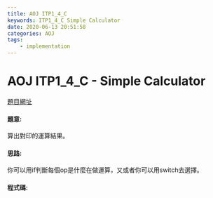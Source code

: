 ```yaml
---
title: AOJ ITP1_4_C
keywords: ITP1_4_C Simple Calculator
date: 2020-06-13 20:51:58
categories: AOJ
tags:
    - implementation
---
```

# AOJ ITP1_4_C - Simple Calculator
[題目網址](https://onlinejudge.u-aizu.ac.jp/courses/lesson/2/ITP1/4/ITP1_4_C)

#### 題意:
算出對印的運算結果。

<!-- more -->
#### 思路:
你可以用if判斷每個op是什麼在做運算，又或者你可以用switch去選擇。

#### 程式碼:
<script src="https://gist.github.com/Daviswww/e0068e280fdf1be4df234e1eca65af92.js"></script>